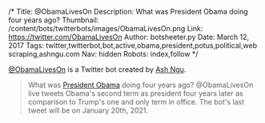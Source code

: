 /*
Title: @ObamaLivesOn
Description: What was President Obama doing four years ago?
Thumbnail: /content/bots/twitterbots/images/ObamaLivesOn.png
Link: https://twitter.com/ObamaLivesOn
Author: botsheeter.py
Date: March 12, 2017
Tags: twitter,twitterbot,bot,active,obama,president,potus,political,web scraping,ashngu.com
Nav: hidden
Robots: index,follow
*/

[@ObamaLivesOn](https://twitter.com/ObamaLivesOn) is a Twitter bot created by [Ash Ngu](http://ashngu.com). 

> What was [President Obama](https://en.wikipedia.org/wiki/Barack_Obama) doing four years ago? @ObamaLivesOn live tweets Obama's second term as president four years later as comparison to Trump's one and only term in office. The bot's last tweet will be on January 20th, 2021.
